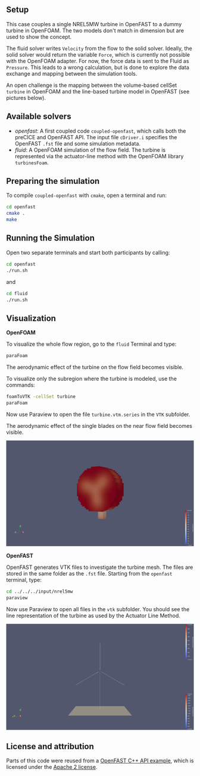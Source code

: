 ## Setup

This case couples a single NREL5MW turbine in OpenFAST to a dummy turbine in OpenFOAM. The two models don't match in dimension but are used to show the concept.

The fluid solver writes `Velocity` from the flow to the solid solver. Ideally, the solid solver would return the variable `Force`, which is currently not possible with the OpenFOAM adapter. For now, the force data is sent to the Fluid as `Pressure`. This leads to a wrong calculation, but is done to explore the data exchange and mapping between the simulation tools.

An open challenge is the mapping between the volume-based cellSet `turbine` in OpenFOAM and the line-based turbine model in OpenFAST (see pictures below).

## Available solvers

- *openfast*: A first coupled code `coupled-openfast`, which calls both the preCICE and OpenFAST API. The input file `cDriver.i` specifies the OpenFAST `.fst` file and some simulation metadata.
- *fluid*: A OpenFOAM simulation of the flow field. The turbine is represented via the actuator-line method with the OpenFOAM library `turbinesFoam`.

## Preparing the simulation

To compile `coupled-openfast` with `cmake`, open a terminal and run:

```bash
cd openfast
cmake .
make
```

## Running the Simulation

Open two separate terminals and start both participants by calling:

```bash
cd openfast
./run.sh
```

and

```bash
cd fluid
./run.sh
```

## Visualization

**OpenFOAM**

To visualize the whole flow region, go to the `fluid` Terminal and type:

```bash
paraFoam
```

The aerodynamic effect of the turbine on the flow field becomes visible.

To visualize only the subregion where the turbine is modeled, use the commands:

```bash
foamToVTK -cellSet turbine
paraFoam
```

Now use Paraview to open the file `turbine.vtm.series` in the `VTK` subfolder. 

The aerodynamic effect of the single blades on the near flow field becomes visible.

![OpenFOAM Turbine mesh with force data](images/openfoam-turbine-mesh.png)

**OpenFAST**

OpenFAST generates VTK files to investigate the turbine mesh. The files are stored in the same folder as the `.fst` file. Starting from the `openfast` terminal, type:

```bash
cd ../../../input/nrel5mw
paraview
```

Now use Paraview to open all files in the `vtk` subfolder. You should see the line representation of the turbine as used by the Actuator Line Method.

![OpenFAST Turbine mesh](images/openfast-turbine-mesh.png)

## License and attribution

Parts of this code were reused from a [OpenFAST C++ API example](https://github.com/OpenFAST/openfast/tree/v3.5.0/glue-codes/openfast-cpp/src/FAST_Prog.cpp), which is licensed under the [Apache 2 license](https://github.com/LeonardWilleke/openfast-adapter/thirdparty/LICENSE.txt).

